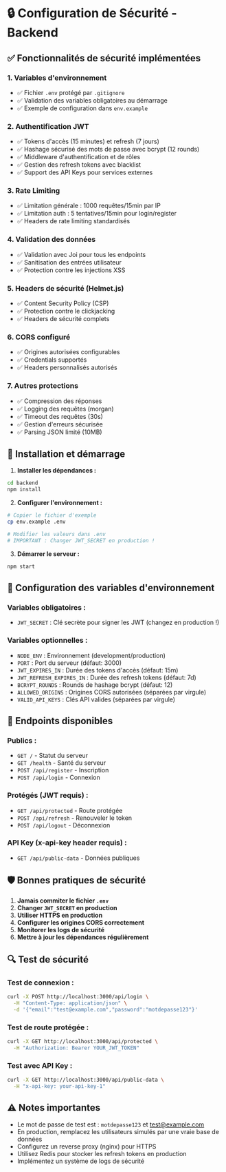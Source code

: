 # 🔒 Configuration de Sécurité - Backend

## ✅ Fonctionnalités de sécurité implémentées

### 1. Variables d'environnement

- ✅ Fichier `.env` protégé par `.gitignore`
- ✅ Validation des variables obligatoires au démarrage
- ✅ Exemple de configuration dans `env.example`

### 2. Authentification JWT

- ✅ Tokens d'accès (15 minutes) et refresh (7 jours)
- ✅ Hashage sécurisé des mots de passe avec bcrypt (12 rounds)
- ✅ Middleware d'authentification et de rôles
- ✅ Gestion des refresh tokens avec blacklist
- ✅ Support des API Keys pour services externes

### 3. Rate Limiting

- ✅ Limitation générale : 1000 requêtes/15min par IP
- ✅ Limitation auth : 5 tentatives/15min pour login/register
- ✅ Headers de rate limiting standardisés

### 4. Validation des données

- ✅ Validation avec Joi pour tous les endpoints
- ✅ Sanitisation des entrées utilisateur
- ✅ Protection contre les injections XSS

### 5. Headers de sécurité (Helmet.js)

- ✅ Content Security Policy (CSP)
- ✅ Protection contre le clickjacking
- ✅ Headers de sécurité complets

### 6. CORS configuré

- ✅ Origines autorisées configurables
- ✅ Credentials supportés
- ✅ Headers personnalisés autorisés

### 7. Autres protections

- ✅ Compression des réponses
- ✅ Logging des requêtes (morgan)
- ✅ Timeout des requêtes (30s)
- ✅ Gestion d'erreurs sécurisée
- ✅ Parsing JSON limité (10MB)

## 🚀 Installation et démarrage

1. **Installer les dépendances :**

```bash
cd backend
npm install
```

2. **Configurer l'environnement :**

```bash
# Copier le fichier d'exemple
cp env.example .env

# Modifier les valeurs dans .env
# IMPORTANT : Changer JWT_SECRET en production !
```

3. **Démarrer le serveur :**

```bash
npm start
```

## 🔧 Configuration des variables d'environnement

### Variables obligatoires :

- `JWT_SECRET` : Clé secrète pour signer les JWT (changez en production !)

### Variables optionnelles :

- `NODE_ENV` : Environnement (development/production)
- `PORT` : Port du serveur (défaut: 3000)
- `JWT_EXPIRES_IN` : Durée des tokens d'accès (défaut: 15m)
- `JWT_REFRESH_EXPIRES_IN` : Durée des refresh tokens (défaut: 7d)
- `BCRYPT_ROUNDS` : Rounds de hashage bcrypt (défaut: 12)
- `ALLOWED_ORIGINS` : Origines CORS autorisées (séparées par virgule)
- `VALID_API_KEYS` : Clés API valides (séparées par virgule)

## 📡 Endpoints disponibles

### Publics :

- `GET /` - Statut du serveur
- `GET /health` - Santé du serveur
- `POST /api/register` - Inscription
- `POST /api/login` - Connexion

### Protégés (JWT requis) :

- `GET /api/protected` - Route protégée
- `POST /api/refresh` - Renouveler le token
- `POST /api/logout` - Déconnexion

### API Key (x-api-key header requis) :

- `GET /api/public-data` - Données publiques

## 🛡️ Bonnes pratiques de sécurité

1. **Jamais commiter le fichier `.env`**
2. **Changer `JWT_SECRET` en production**
3. **Utiliser HTTPS en production**
4. **Configurer les origines CORS correctement**
5. **Monitorer les logs de sécurité**
6. **Mettre à jour les dépendances régulièrement**

## 🔍 Test de sécurité

### Test de connexion :

```bash
curl -X POST http://localhost:3000/api/login \
  -H "Content-Type: application/json" \
  -d '{"email":"test@example.com","password":"motdepasse123"}'
```

### Test de route protégée :

```bash
curl -X GET http://localhost:3000/api/protected \
  -H "Authorization: Bearer YOUR_JWT_TOKEN"
```

### Test avec API Key :

```bash
curl -X GET http://localhost:3000/api/public-data \
  -H "x-api-key: your-api-key-1"
```

## ⚠️ Notes importantes

- Le mot de passe de test est : `motdepasse123` et test@example.com
- En production, remplacez les utilisateurs simulés par une vraie base de données
- Configurez un reverse proxy (nginx) pour HTTPS
- Utilisez Redis pour stocker les refresh tokens en production
- Implémentez un système de logs de sécurité
